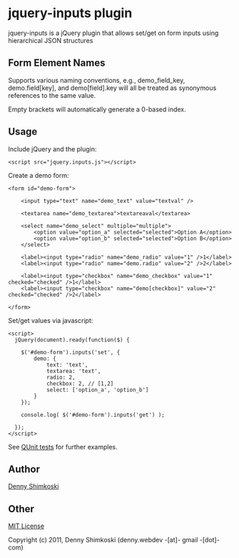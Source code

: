 # jquery-inputs plugin

jquery-inputs is a jQuery plugin that allows set/get on form inputs using hierarchical JSON structures

## Form Element Names

Supports various naming conventions, e.g., demo_field_key, demo.field[key], and demo[field].key
will all be treated as synonymous references to the same value.

Empty brackets will automatically generate a 0-based index.

## Usage

Include jQuery and the plugin:

    <script src="jquery.inputs.js"></script>

Create a demo form:

	<form id="demo-form">

		<input type="text" name="demo_text" value="textval" />

		<textarea name="demo_textarea">textareaval</textarea>

		<select name="demo_select" multiple="multiple">
			<option value="option_a" selected="selected">Option A</option>
			<option value="option_b" selected="selected">Option B</option>
		</select>

		<label><input type="radio" name="demo_radio" value="1" />1</label>
		<label><input type="radio" name="demo.radio" value="2" />2</label>

		<label><input type="checkbox" name="demo_checkbox" value="1" checked="checked" />1</label>
		<label><input type="checkbox" name="demo[checkbox]" value="2" checked="checked" />2</label>

	</form>

Set/get values via javascript:

    <script>
      jQuery(document).ready(function($) {
		
        $('#demo-form').inputs('set', {
			demo: {
				text: 'text',
				textarea: 'text',
				radio: 2,
				checkbox: 2, // [1,2]
				select: ['option_a', 'option_b']
			}
		});
		
		console.log( $('#demo-form').inputs('get') );
		
      });
    </script>

See [QUnit tests](test.html) for further examples.

## Author

[Denny Shimkoski](http://twitter.com/dennyshim)

## Other

[MIT License](http://www.opensource.org/licenses/mit-license.php)

Copyright (c) 2011, Denny Shimkoski (denny.webdev -[at]- gmail -[dot]- com)